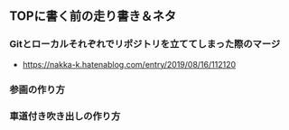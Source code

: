 ## TOPに書く前の走り書き＆ネタ

### Gitとローカルそれぞれでリポジトリを立ててしまった際のマージ
- https://nakka-k.hatenablog.com/entry/2019/08/16/112120

### 参画の作り方

### 車道付き吹き出しの作り方
